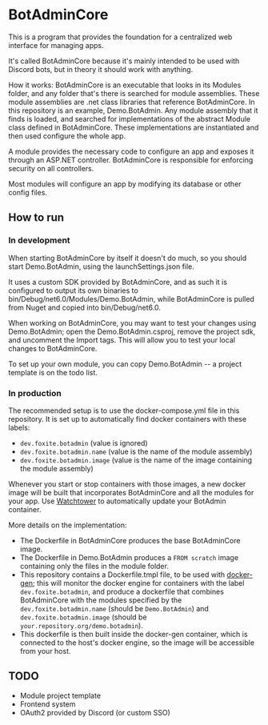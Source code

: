 # BotAdminCore
This is a program that provides the foundation for a centralized web interface for managing apps.

It's called BotAdminCore because it's mainly intended to be used with Discord bots, but in theory it should work with anything.

How it works: BotAdminCore is an executable that looks in its Modules folder, and any folder that's there is searched for module assemblies. These module assemblies are .net class libraries that reference BotAdminCore. In this repository is an example, Demo.BotAdmin. Any module assembly that it finds is loaded, and searched for implementations of the abstract Module class defined in BotAdminCore. These implementations are instantiated and then used configure the whole app.

A module provides the necessary code to configure an app and exposes it through an ASP.NET controller. BotAdminCore is responsible for enforcing security on all controllers.

Most modules will configure an app by modifying its database or other config files.

## How to run
### In development
When starting BotAdminCore by itself it doesn't do much, so you should start Demo.BotAdmin, using the launchSettings.json file.

It uses a custom SDK provided by BotAdminCore, and as such it is configured to output its own binaries to bin/Debug/net6.0/Modules/Demo.BotAdmin, while BotAdminCore is pulled from Nuget and copied into bin/Debug/net6.0.

When working on BotAdminCore, you may want to test your changes using Demo.BotAdmin; open the Demo.BotAdmin.csproj, remove the project sdk, and uncomment the Import tags. This will allow you to test your local changes to BotAdminCore.

To set up your own module, you can copy Demo.BotAdmin -- a project template is on the todo list.

### In production
The recommended setup is to use the docker-compose.yml file in this repository. It is set up to automatically find docker containers with these labels:
- `dev.foxite.botadmin` (value is ignored)
- `dev.foxite.botadmin.name` (value is the name of the module assembly)
- `dev.foxite.botadmin.image` (value is the name of the image containing the module assembly)

Whenever you start or stop containers with those images, a new docker image will be built that incorporates BotAdminCore and all the modules for your app.  Use [Watchtower](https://github.com/containrrr/watchtower) to automatically update your BotAdmin container.

More details on the implementation:
- The Dockerfile in BotAdminCore produces the base BotAdminCore image.
- The Dockerfile in Demo.BotAdmin produces a `FROM scratch` image containing only the files in the module folder.
- This repository contains a Dockerfile.tmpl file, to be used with [docker-gen](https://github.com/nginx-proxy/docker-gen/); this will monitor the docker engine for containers with the label `dev.foxite.botadmin`, and produce a dockerfile that combines BotAdminCore with the modules specified by the `dev.foxite.botadmin.name` (should be `Demo.BotAdmin`) and `dev.foxite.botadmin.image` (should be `your.repository.org/demo.botadmin`).
- This dockerfile is then built inside the docker-gen container, which is connected to the host's docker engine, so the image will be accessible from your host.

## TODO
- Module project template
- Frontend system
- OAuth2 provided by Discord (or custom SSO)
